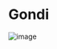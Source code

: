 # Gondi

![image](https://github.com/DevP-ai/Gondi/assets/107491760/c2bd68ed-205b-4c52-8236-8d93a37400f8)

